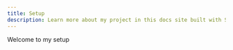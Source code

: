 ```yaml
---
title: Setup
description: Learn more about my project in this docs site built with Starlight.
---
```


Welcome to my setup